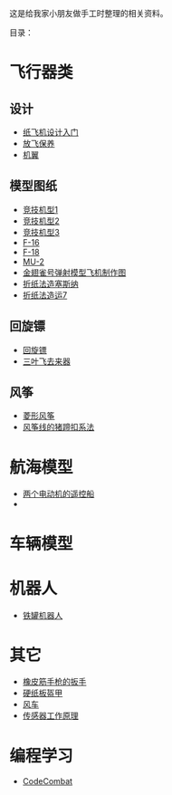 
这是给我家小朋友做手工时整理的相关资料。

目录：

# 飞行器类

## 设计
* [纸飞机设计入门](aircraft/纸飞机设计入门/纸飞机设计入门.md)
* [放飞保养](aircraft/纸飞机设计入门/放飞保养.md)
* [机翼](aircraft/机翼/机翼.md)


## 模型图纸
* [竞技机型1](aircraft/模型/竞技机型1/竞技机型1.md)
* [竞技机型2](aircraft/模型/竞技机型2/竞技机型2.md)
* [竞技机型3](aircraft/模型/竞技机型3/竞技机型3.md)
* [F-16](aircraft/模型/F16/F16.md)
* [F-18](aircraft/模型/F18/F18.md)
* [MU-2](aircraft/模型/MU2/MU2.md)
* [金翅雀号弹射模型飞机制作图](aircraft/模型/20.jpg)
* [折纸法造塞斯纳](aircraft/模型/塞斯纳/03/折纸法造塞斯纳.md)
* [折纸法造运7](aircraft/模型/Y7/03/折纸法制作运7.md)


## 回旋镖
* [回旋镖](回旋镖/回旋镖.md)
* [三叶飞去来器](回旋镖/01/飞去来器.md)

## 风筝

* [菱形风筝](风筝/菱形风筝/菱形风筝.md)
* [风筝线的猪蹄扣系法](风筝/系线/猪蹄扣/猪蹄扣.md)

# 航海模型
* [两个电动机的遥控船](船/参考/001.jpg)
* 

# 车辆模型



# 机器人

* [铁罐机器人](机器人/001/铁罐机器人.md)

# 其它

* [橡皮筋手枪的扳手](橡皮筋/开关/橡皮筋手枪的扳手.md)
* [硬纸板盔甲](硬纸板盔甲/硬纸板盔甲.md)
* [风车](风车/风车.md)
* [传感器工作原理](传感器/工作原理/传感器工作原理.md)

# 编程学习

*  [CodeCombat](http://cn.codecombat.com/play)